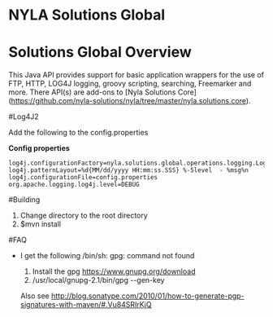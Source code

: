 # NYLA Solutions Global
# Solutions Global	Overview

This Java API provides support for basic application wrappers for the use of FTP, HTTP, LOG4J logging,
groovy scripting, searching, Freemarker and more. 
There API(s) are add-ons to [Nyla Solutions Core] (https://github.com/nyla-solutions/nyla/tree/master/nyla.solutions.core).



#Log4J2 

Add the following to the config.properties

**Config properties**

	log4j.configurationFactory=nyla.solutions.global.operations.logging.Log4J2ConfigurationFactory
	log4j.patternLayout=%d{MM/dd/yyyy HH:mm:ss.SSS} %-5level  - %msg%n
	log4j.configurationFile=config.properties
	org.apache.logging.log4j.level=DEBUG
 

#Building

1. Change directory to the root directory
2. $mvn install

#FAQ

- I get the following /bin/sh: gpg: command not found
	
	1. Install the gpg https://www.gnupg.org/download
	2. /usr/local/gnupg-2.1/bin/gpg --gen-key
	
	Also see http://blog.sonatype.com/2010/01/how-to-generate-pgp-signatures-with-maven/#.Vu84SRIrKjQ
	